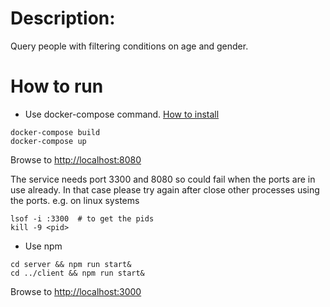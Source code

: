 # Description:

Query people with filtering conditions on age and gender.

# How to run

- Use docker-compose command. [How to install](https://docs.docker.com/compose/install/)

```
docker-compose build
docker-compose up
```

Browse to [http://localhost:8080](http://localhost:8080)

The service needs port 3300 and 8080 so could fail when the ports are in use already. In that case please try again after close other processes using the ports. e.g. on linux systems

```
lsof -i :3300  # to get the pids
kill -9 <pid>

```

- Use npm

```
cd server && npm run start&
cd ../client && npm run start&
```

Browse to [http://localhost:3000](http://localhost:3000)
